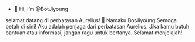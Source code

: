 - 👋 Hi, I’m @BotJiyoung

selamat datang di perbatasan Aurelius! 👋
Namaku BotJiyoung.Semoga betah di sini!
Aku adalah penjaga dari perbatasan Aurelius.
Jika kamu butuh bantuan atau informasi,
jangan ragu untuk bertanya. Selamat menjelajah!





<!---
BotJiyoung/BotJiyoung is a ✨ special ✨ repository because its `README.md` (this file) appears on your GitHub profile.
You can click the Preview link to take a look at your changes.
--->
